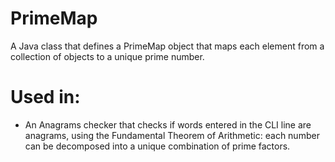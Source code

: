 # PrimeMap
A Java class that defines a PrimeMap object that maps each element from a collection of objects to a unique prime number.  

# Used in:
* An Anagrams checker that checks if words entered in the CLI line are anagrams, using the Fundamental Theorem of Arithmetic: each number can be decomposed into a unique combination of prime factors.
